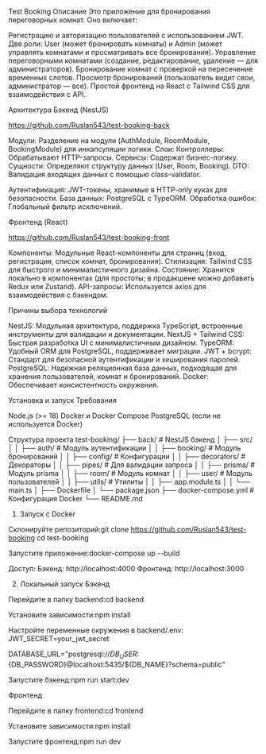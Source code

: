 Test Booking
Описание
Это приложение для бронирования переговорных комнат. Оно включает:

Регистрацию и авторизацию пользователей с использованием JWT.
Две роли: User (может бронировать комнаты) и Admin (может управлять комнатами и просматривать все бронирования).
Управление переговорными комнатами (создание, редактирование, удаление — для администраторов).
Бронирование комнат с проверкой на пересечение временных слотов.
Просмотр бронирований (пользователь видит свои, администратор — все).
Простой фронтенд на React с Tailwind CSS для взаимодействия с API.

Архитектура
Бэкенд (NestJS)

https://github.com/Ruslan543/test-booking-back

Модули: Разделение на модули (AuthModule, RoomModule, BookingModule) для инкапсуляции логики.
Слои:
Контроллеры: Обрабатывают HTTP-запросы.
Сервисы: Содержат бизнес-логику.
Сущности: Определяют структуру данных (User, Room, Booking).
DTO: Валидация входящих данных с помощью class-validator.

Аутентификация: JWT-токены, хранимые в HTTP-only куках для безопасности.
База данных: PostgreSQL с TypeORM.
Обработка ошибок: Глобальный фильтр исключений.

Фронтенд (React)

https://github.com/Ruslan543/test-booking-front

Компоненты: Модульные React-компоненты для страниц (вход, регистрация, список комнат, бронирования).
Стилизация: Tailwind CSS для быстрого и минималистичного дизайна.
Состояние: Хранится локально в компонентах (для простоты; в продакшене можно добавить Redux или Zustand).
API-запросы: Используется axios для взаимодействия с бэкендом.

Причины выбора технологий

NestJS: Модульная архитектура, поддержка TypeScript, встроенные инструменты для валидации и документации.
NextJS + Tailwind CSS: Быстрая разработка UI с минималистичным дизайном.
TypeORM: Удобный ORM для PostgreSQL, поддерживает миграции.
JWT + bcrypt: Стандарт для безопасной аутентификации и хеширования паролей.
PostgreSQL: Надежная реляционная база данных, подходящая для хранения пользователей, комнат и бронирований.
Docker: Обеспечивает консистентность окружения.

Установка и запуск
Требования

Node.js (>= 18)
Docker и Docker Compose
PostgreSQL (если не используется Docker)

Структура проекта
test-booking/
├── back/ # NestJS бэкенд
│ ├── src/
│ │ ├── auth/ # Модуль аутентификации
│ │ ├── booking/ # Модуль бронирований
│ │ ├── config/ # Конфигурации
│ │ ├── decorators/ # Декораторы
│ │ ├── pipes/ # Для валидации запроса
│ │ ├── prisma/ # Модуль prisma
│ │ ├── room/ # Модуль комнат
│ │ ├── user/ # Модуль пользователей
│ │ ├── utils/ # Утилиты
│ │ ├── app.module.ts
│ │ └── main.ts
│ ├── Dockerfile
│ └── package.json
├── docker-compose.yml # Конфигурация Docker
└── README.md

1. Запуск с Docker

Склонируйте репозиторий:git clone https://github.com/Ruslan543/test-booking
cd test-booking

Запустите приложение:docker-compose up --build

Доступ:
Бэкенд: http://localhost:4000
Фронтенд: http://localhost:3000

2. Локальный запуск
   Бэкенд

Перейдите в папку backend:cd backend

Установите зависимости:npm install

Настройте переменные окружения в backend/.env:
JWT_SECRET=your_jwt_secret

DATABASE_URL="postgresql://${DB_USER}:${DB_PASSWORD}@localhost:5435/${DB_NAME}?schema=public"

Запустите бэкенд:npm run start:dev

Фронтенд

Перейдите в папку frontend:cd frontend

Установите зависимости:npm install

Запустите фронтенд:npm run dev
